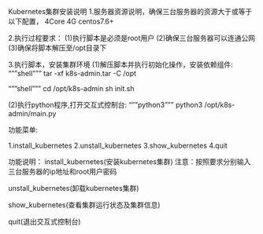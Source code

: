 Kubernetes集群安装说明
1.服务器资源说明，确保三台服务器的资源大于或等于以下配置，
    4Core 4G  centos7.6+

2.执行过程要求：
(1)执行脚本是必须是root用户
(2)确保三台服务器可以连通公网
(3)确保将脚本解压至/opt目录下

3.执行脚本，安装集群环境
(1)解压脚本并执行初始化操作，安装依赖组件:
“””shell”””
tar -xf  k8s-admin.tar -C /opt  

“””shell”””
cd  /opt/k8s-admin 
sh init.sh

(2)执行python程序,打开交互式控制台:
“””python3”””
python3  /opt/k8s-admin/main.py

功能菜单:



 1.install_kubernetes
 2.unstall_kubernetes
 3.show_kubernetes
 4.quit

功能说明：
install_kubernetes(安装kubernetes集群)
注意：按照要求分别输入三台服务器的ip地址和root用户密码


unstall_kubernetes(卸载kubernetes集群)

show_kubernetes(查看集群运行状态及集群信息)

quit(退出交互式控制台)


